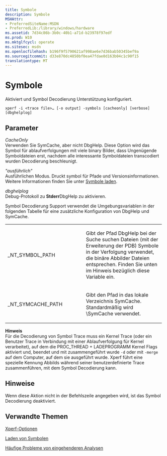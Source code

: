 ```yaml
---
title: Symbole
description: Symbole
MSHAttr:
- PreferredSiteName:MSDN
- PreferredLib:/library/windows/hardware
ms.assetid: 7d34c86b-3b0c-40b1-a71d-b23978f97edf
ms.prod: W10
ms.mktglfcycl: operate
ms.sitesec: msdn
ms.openlocfilehash: b196f9f5790621af998ae6e7d36bab50345bef9a
ms.sourcegitcommit: d33e870dc4850bf0ea47fdae0d163b04c1c90f15
translationtype: MT
---
```

# <a name="symbols"></a>Symbole


Aktiviert und Symbol Decodierung Unterstützung konfiguriert.

``` syntax
xperf -i <trace file>… [-o output] -symbols [cacheonly] [verbose] [dbghelplog]
```

## <a name="parameters"></a>Parameter


<a href="" id="cacheonly"></a>*CacheOnly*  
Verwenden Sie SymCache, aber nicht DbgHelp. Diese Option wird das Symbol für ablaufverfolgungen mit viele binary Bilder, dass Ungenügende Symboldateien erst, nachdem alle interessante Symboldateien transcodiert wurden Decodierung beschleunigt.

<a href="" id="verbose"></a>*"ausführlich"*  
Ausführlichen Modus. Druckt symbol für Pfade und Versionsinformationen. Weitere Informationen finden Sie unter [Symbole laden](loading-symbols.md).

<a href="" id="dbghelplog"></a>*dbghelplog*  
Debug-Protokoll zu **Stderr**DbgHelp zu aktivieren.

Symbol Decodierung Support verwendet die Umgebungsvariablen in der folgenden Tabelle für eine zusätzliche Konfiguration von DbgHelp und SymCache.

<table>
<colgroup>
<col width="50%" />
<col width="50%" />
</colgroup>
<tbody>
<tr class="odd">
<td><p>_NT_SYMBOL_PATH</p></td>
<td><p>Gibt der Pfad DbgHelp bei der Suche suchen Dateien (mit der Erweiterung der PDB) Symbole in der Verfolgung verwendet, die binäre Abbilder Dateien entsprechen. Finden Sie unten im Hinweis bezüglich diese Variable ein.</p></td>
</tr>
<tr class="even">
<td><p>_NT_SYMCACHE_PATH</p></td>
<td><p>Gibt den Pfad in das lokale Verzeichnis SymCache. Standardmäßig wird \SymCache verwendet.</p></td>
</tr>
</tbody>
</table>

 

**Hinweis**  
Für die Decodierung von Symbol Trace muss ein Kernel Trace (oder ein Benutzer Trace in Verbindung mit einer Ablaufverfolgung für Kernel verarbeitet), auf dem die PROC\_THREAD + LADEPROGRAMM Kernel Flags aktiviert und, beendet und mit zusammengeführt wurde `-d` oder mit `-merge` auf dem Computer, auf dem sie ausgeführt wurde. Xperf führt eine spezielle Kennung Abbilds während seiner benutzerdefinierte Trace zusammenführen, mit dem Symbol Decodierung kann.

 

## <a name="remarks"></a>Hinweise


Wenn diese Aktion nicht in der Befehlszeile angegeben wird, ist das Symbol Decodierung deaktiviert.

## <a name="related-topics"></a>Verwandte Themen


[Xperf-Optionen](xperf-options.md)

[Laden von Symbolen](loading-symbols.md)

[Häufige Probleme von eingehenderen Analysen](../assessments/common-in-depth-analysis-issues.md)

 

 







